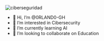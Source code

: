 ![ciberseguridad](https://github.com/user-attachments/assets/a596dc28-fcc0-473d-a14e-709dfd938d6c)



- 👋 Hi, I’m @0RLAND0-GH
- 👀 I’m interested in Cibersecurity
- 🌱 I’m currently learning AI
- 💞️ I’m looking to collaborate on Education

  

<!---
0RLAND0-GH/0RLAND0-GH is a ✨ special ✨ repository because its `README.md` (this file) appears on your GitHub profile.
You can click the Preview link to take a look at your changes.
--->
